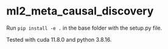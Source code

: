 # ml2_meta_causal_discovery

Run `pip install -e .` in the base folder with the setup.py file.

Tested with cuda 11.8.0 and python 3.8.16.